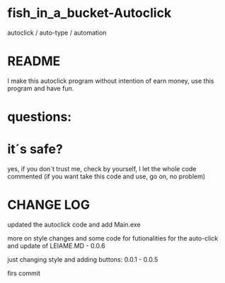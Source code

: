 # fish_in_a_bucket-Autoclick
autoclick / auto-type / automation

# README

I make this autoclick program without intention of earn money, use this program and have fun.

# questions:

# it´s safe?
yes, if you don´t trust me, check by yourself, I let the whole code commented (if you want take this code and use, go on, no problem)

# CHANGE LOG

updated the autoclick code and add Main.exe

more on style changes and some code for futionalities for the auto-click and update of LEIAME.MD - 0.0.6

just changing style and adding buttons: 0.0.1 - 0.0.5

firs commit
